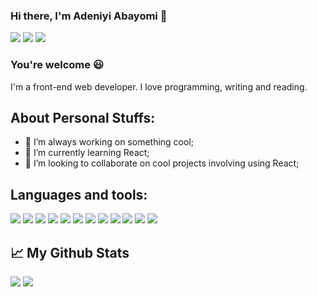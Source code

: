### Hi there, I'm Adeniyi Abayomi 👋
![](https://img.shields.io/badge/Medium-12100E?style=for-the-badge&logo=medium&logoColor=white)
[![](https://img.shields.io/badge/linkedin-%230077B5.svg?style=for-the-badge&logo=linkedin)](https://www.linkedin.com/in/adeniyiabayomi165/)
[![](https://img.shields.io/badge/Twitter-1DA1F2?style=for-the-badge&logo=twitter&logoColor=white)](https://twitter.com/dameastro)



### You're welcome :smiley:

I'm a front-end web developer. I love programming, writing and reading.

## About Personal Stuffs:

- 🔭 I’m always working on something cool;
- 🌱 I’m currently learning React;
- 👯 I’m looking to collaborate on cool projects involving using React;

## Languages and tools:

![](https://img.shields.io/badge/HTML5-E34F26?style=for-the-badge&logo=html5&logoColor=white)
![](https://img.shields.io/badge/CSS3-1572B6?style=for-the-badge&logo=css3&logoColor=white)
![](https://img.shields.io/badge/Sass-CC6699?style=for-the-badge&logo=sass&logoColor=white)
![](https://img.shields.io/badge/JavaScript-323330?style=for-the-badge&logo=javascript&logoColor=F7DF1E)
![](https://img.shields.io/badge/Bootstrap-563D7C?style=for-the-badge&logo=bootstrap&logoColor=white)
![](https://img.shields.io/badge/Tailwind_CSS-38B2AC?style=for-the-badge&logo=tailwind-css&logoColor=white)
![](https://img.shields.io/badge/React-20232A?style=for-the-badge&logo=react&logoColor=61DAFB)
![](https://img.shields.io/badge/React_Router-CA4245?style=for-the-badge&logo=react-router&logoColor=white)
![](https://img.shields.io/badge/Netlify-00C7B7?style=for-the-badge&logo=netlify&logoColor=white)
![](https://img.shields.io/badge/Powershell-2CA5E0?style=for-the-badge&logo=powershell&logoColor=white)
![](https://img.shields.io/badge/Visual_Studio_Code-0078D4?style=for-the-badge&logo=visual%20studio%20code&logoColor=white)
![](https://img.shields.io/badge/GIT-E44C30?style=for-the-badge&logo=git&logoColor=white)


## :chart_with_upwards_trend: My Github Stats

<img src="https://github-readme-stats.vercel.app/api?username=damaestro165&show_icons=true"/>  <img src="https://github-readme-stats.vercel.app/api/top-langs?username=damaestro165&layout=compact"/>
